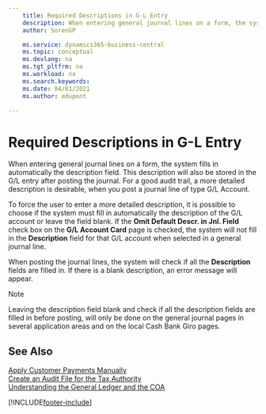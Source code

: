 ```yaml
---
    title: Required Descriptions in G-L Entry
    description: When entering general journal lines on a form, the system fills in automatically the description field.
    author: SorenGP

    ms.service: dynamics365-business-central
    ms.topic: conceptual
    ms.devlang: na
    ms.tgt_pltfrm: na
    ms.workload: na
    ms.search.keywords:
    ms.date: 04/01/2021
    ms.author: edupont

---
```

# Required Descriptions in G-L Entry

When entering general journal lines on a form, the system fills in automatically the description field. This description will also be stored in the G/L entry after posting the journal. For a good audit trail, a more detailed description is desirable, when you post a journal line of type G/L Account.  

To force the user to enter a more detailed description, it is possible to choose if the system must fill in automatically the description of the G/L account or leave the field blank. If the **Omit Default Descr. in Jnl. Field** check box on the **G/L Account Card** page is checked, the system will not fill in the **Description** field for that G/L account when selected in a general journal line.  

When posting the journal lines, the system will check if all the **Description** fields are filled in. If there is a blank description, an error message will appear.  

> [!NOTE]  
> Leaving the description field blank and check if all the description fields are filled in before posting, will only be done on the general journal pages in several application areas and on the local Cash Bank Giro pages.  

## See Also

[Apply Customer Payments Manually](../../receivables-how-apply-sales-transactions-manually.md)  
[Create an Audit File for the Tax Authority](how-to-create-an-audit-file-for-the-tax-authority.md)  
[Understanding the General Ledger and the COA](../../finance-general-ledger.md)  


[!INCLUDE[footer-include](../../includes/footer-banner.md)]
